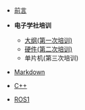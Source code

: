- [前言](README.md)
- **电子学社培训**
  - [大纲(第一次培训)](teach/Chapter1/电子学社培训.md)
  - [硬件(第二次培训)](teach/Chapter2/电子学社培训.md)
  - 单片机(第三次培训)

- [Markdown](teach/markdown/markdown教学.md)
- [C++](teach/C++/C++.md)
- [ROS1](teach/ROS/ROS学习.md)

